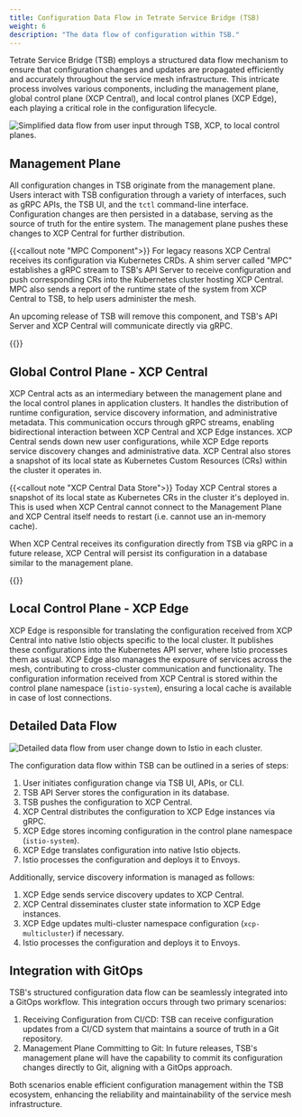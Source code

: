 ```yaml
---
title: Configuration Data Flow in Tetrate Service Bridge (TSB)
weight: 6
description: "The data flow of configuration within TSB."
---
```


Tetrate Service Bridge (TSB) employs a structured data flow mechanism to ensure that configuration changes and updates are propagated efficiently and accurately throughout the service mesh infrastructure. This intricate process involves various components, including the management plane, global control plane (XCP Central), and local control planes (XCP Edge), each playing a critical role in the configuration lifecycle.

![Simplified data flow from user input through TSB, XCP, to local control planes.](../../assets/concepts/tsb-data-flow.svg)

## Management Plane

All configuration changes in TSB originate from the management plane. Users interact with TSB configuration through a variety of interfaces, such as gRPC APIs, the TSB UI, and the `tctl` command-line interface. Configuration changes are then persisted in a database, serving as the source of truth for the entire system. The management plane pushes these changes to XCP Central for further distribution.

{{<callout note "MPC Component">}}
For legacy reasons XCP Central receives its configuration via Kubernetes CRDs. A shim server called "MPC" establishes a gRPC stream to TSB's API Server to receive configuration and push corresponding CRs into the Kubernetes cluster hosting XCP Central. MPC also sends a report of the runtime state of the system from XCP Central to TSB, to help users administer the mesh.

An upcoming release of TSB will remove this component, and TSB's API Server and XCP Central will communicate directly via gRPC.

{{</callout>}}

## Global Control Plane - XCP Central

XCP Central acts as an intermediary between the management plane and the local control planes in application clusters. It handles the distribution of runtime configuration, service discovery information, and administrative metadata. This communication occurs through gRPC streams, enabling bidirectional interaction between XCP Central and XCP Edge instances. XCP Central sends down new user configurations, while XCP Edge reports service discovery changes and administrative data. XCP Central also stores a snapshot of its local state as Kubernetes Custom Resources (CRs) within the cluster it operates in.

{{<callout note "XCP Central Data Store">}}
Today XCP Central stores a snapshot of its local state as Kubernetes CRs in the cluster it's deployed in. This is used when XCP Central cannot connect to the Management Plane and XCP Central itself needs to restart (i.e. cannot use an in-memory cache).

When XCP Central receives its configuration directly from TSB via gRPC in a future release, XCP Central will persist its configuration in a database similar to the management plane.

{{</callout>}}

## Local Control Plane - XCP Edge

XCP Edge is responsible for translating the configuration received from XCP Central into native Istio objects specific to the local cluster. It publishes these configurations into the Kubernetes API server, where Istio processes them as usual. XCP Edge also manages the exposure of services across the mesh, contributing to cross-cluster communication and functionality. The configuration information received from XCP Central is stored within the control plane namespace (`istio-system`), ensuring a local cache is available in case of lost connections.

## Detailed Data Flow

![Detailed data flow from user change down to Istio in each cluster.](../../assets/concepts/configuration-dataflow.svg)

The configuration data flow within TSB can be outlined in a series of steps:

1. User initiates configuration change via TSB UI, APIs, or CLI.
2. TSB API Server stores the configuration in its database.
3. TSB pushes the configuration to XCP Central.
4. XCP Central distributes the configuration to XCP Edge instances via gRPC.
5. XCP Edge stores incoming configuration in the control plane namespace (`istio-system`).
6. XCP Edge translates configuration into native Istio objects.
7. Istio processes the configuration and deploys it to Envoys.

Additionally, service discovery information is managed as follows:

1. XCP Edge sends service discovery updates to XCP Central.
2. XCP Central disseminates cluster state information to XCP Edge instances.
3. XCP Edge updates multi-cluster namespace configuration (`xcp-multicluster`) if necessary.
4. Istio processes the configuration and deploys it to Envoys.

## Integration with GitOps

TSB's structured configuration data flow can be seamlessly integrated into a GitOps workflow. This integration occurs through two primary scenarios:

1. Receiving Configuration from CI/CD: TSB can receive configuration updates from a CI/CD system that maintains a source of truth in a Git repository.
2. Management Plane Committing to Git: In future releases, TSB's management plane will have the capability to commit its configuration changes directly to Git, aligning with a GitOps approach.

Both scenarios enable efficient configuration management within the TSB ecosystem, enhancing the reliability and maintainability of the service mesh infrastructure.